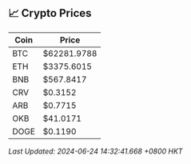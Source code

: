 ## 📈 Crypto Prices

| Coin | Price |
| ---- | ----- |
| BTC | $62281.9788 |
| ETH | $3375.6015 |
| BNB | $567.8417 |
| CRV | $0.3152 |
| ARB | $0.7715 |
| OKB | $41.0171 |
| DOGE | $0.1190 |

_Last Updated: 2024-06-24 14:32:41.668 +0800 HKT_